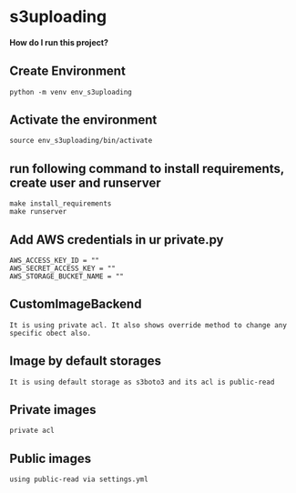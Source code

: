 # s3uploading
#### How do I run this project?

## Create Environment
```
python -m venv env_s3uploading
```

## Activate the environment
```
source env_s3uploading/bin/activate
```

## run following command to install requirements, create user and runserver
```
make install_requirements
make runserver
```

## Add AWS credentials in ur private.py
```
AWS_ACCESS_KEY_ID = ""
AWS_SECRET_ACCESS_KEY = ""
AWS_STORAGE_BUCKET_NAME = ""
```

## CustomImageBackend 
`It is using private acl. It also shows override method to change any specific obect also.`

## Image by default storages 
`It is using default storage as s3boto3 and its acl is public-read`

## Private images
`private acl`

## Public images
`using public-read via settings.yml`
